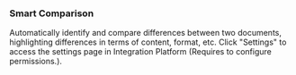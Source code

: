  ### Smart Comparison
Automatically identify and compare differences between two documents, highlighting differences in terms of content, format, etc. Click "Settings" to access the settings page in Integration Platform (Requires to configure permissions.).

